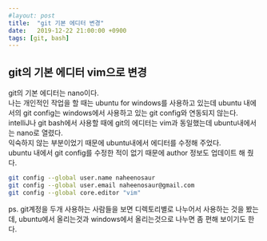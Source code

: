```yaml
---
#layout: post
title:  "git 기본 에디터 변경"
date:   2019-12-22 21:00:00 +0900
tags: [git, bash]
---
```

## git의 기본 에디터 vim으로 변경
git의 기본 에디터는 nano이다.  
나는 개인적인 작업을 할 때는 ubuntu for windows를 사용하고 있는데
ubuntu 내에서의 git config는 windows에서 사용하고 있는 git config와 연동되지 않는다.  
intelliJ나 git bash에서 사용할 때에 git의 에디터는 vim과 동일했는데 ubuntu내에서는 nano로 열렸다.  
익숙하지 않는 부분이었기 때문에 ubuntu내에서 에디터를 수정해 주었다.  
ubuntu 내에서 git config를 수정한 적이 없기 때문에 author 정보도 업데이트 해 줬다.
  
```bash
git config --global user.name naheenosaur
git config --global user.email naheenosaur@gmail.com
git config --global core.editor "vim"
```

ps. git계정을 두개 사용하는 사람들을 보면 디렉토리별로 나누어서 사용하는 것을 봤는데, 
ubuntu에서 올리는것과 windows에서 올리는것으로 나누면 좀 편해 보이기도 한다.